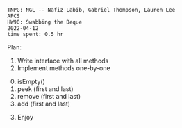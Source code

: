 ```
TNPG: NGL -- Nafiz Labib, Gabriel Thompson, Lauren Lee
APCS
HW90: Swabbing the Deque
2022-04-12
time spent: 0.5 hr
```
Plan:
1) Write interface with all methods
2) Implement methods one-by-one
  0. isEmpty()
  1. peek (first and last)
  2. remove (first and last)
  3. add (first and last)
3) Enjoy
